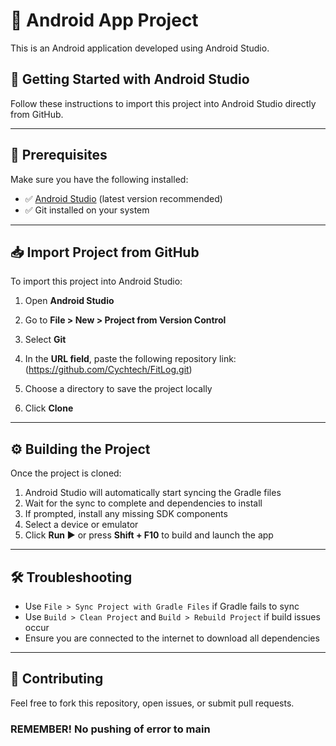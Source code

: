 # 📱 Android App Project

This is an Android application developed using Android Studio.

## 🚀 Getting Started with Android Studio

Follow these instructions to import this project into Android Studio directly from GitHub.

---

## 🧰 Prerequisites

Make sure you have the following installed:

- ✅ [Android Studio](https://developer.android.com/studio) (latest version recommended)
- ✅ Git installed on your system

---

## 📥 Import Project from GitHub

To import this project into Android Studio:

1. Open **Android Studio**
2. Go to **File > New > Project from Version Control**
3. Select **Git**
4. In the **URL field**, paste the following repository link: (https://github.com/Cychtech/FitLog.git)

5. Choose a directory to save the project locally
6. Click **Clone**

---

## ⚙️ Building the Project

Once the project is cloned:

1. Android Studio will automatically start syncing the Gradle files
2. Wait for the sync to complete and dependencies to install
3. If prompted, install any missing SDK components
4. Select a device or emulator
5. Click **Run ▶️** or press **Shift + F10** to build and launch the app

---

## 🛠 Troubleshooting

- Use `File > Sync Project with Gradle Files` if Gradle fails to sync
- Use `Build > Clean Project` and `Build > Rebuild Project` if build issues occur
- Ensure you are connected to the internet to download all dependencies

---

## 🤝 Contributing

Feel free to fork this repository, open issues, or submit pull requests.
### REMEMBER! No pushing of error to main
